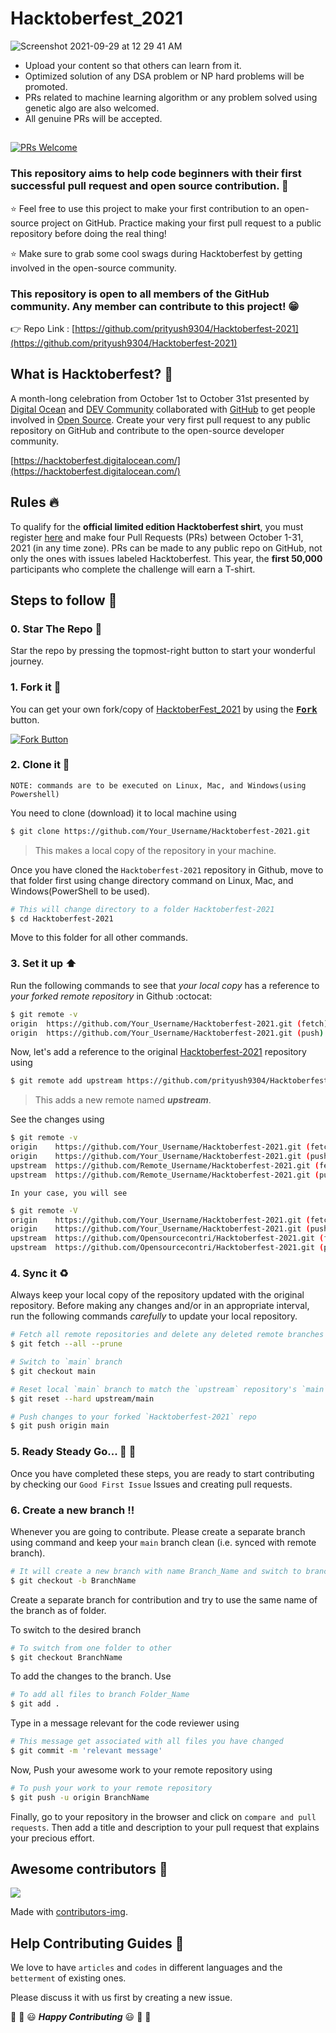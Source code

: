 
#  Hacktoberfest_2021 
![Screenshot 2021-09-29 at 12 29 41 AM](https://user-images.githubusercontent.com/29686102/135149193-d87a9188-6b54-4839-80dd-48d2a4983a80.png)
* Upload your content so that others can learn from it.
* Optimized solution of any DSA problem or NP hard problems will be promoted.
* PRs related to machine learning algorithm or any problem solved using genetic algo are also welcomed.
* All genuine PRs will be accepted.
##
[![PRs Welcome](https://img.shields.io/badge/PRs-welcome-brightgreen.svg?style=flat-square)](http://makeapullrequest.com)

### This repository aims to help code beginners with their first successful pull request and open source contribution. :partying_face:

:star: Feel free to use this project to make your first contribution to an open-source project on GitHub. Practice making your first pull request to a public repository before doing the real thing!

:star: Make sure to grab some cool swags during Hacktoberfest by getting involved in the open-source community.

### This repository is open to all members of the GitHub community. Any member can contribute to this project! :grin:

:point_right: Repo Link : [https://github.com/prityush9304/Hacktoberfest-2021](https://github.com/prityush9304/Hacktoberfest-2021)

## What is Hacktoberfest? :thinking:
A month-long celebration from October 1st to October 31st presented by [Digital Ocean](https://hacktoberfest.digitalocean.com/) and [DEV Community](https://dev.to/) collaborated with [GitHub](https://github.com/blog/2433-celebrate-open-source-this-october-with-hacktoberfest) to get people involved in [Open Source](https://github.com/open-source). Create your very first pull request to any public repository on GitHub and contribute to the open-source developer community.

[https://hacktoberfest.digitalocean.com/](https://hacktoberfest.digitalocean.com/)


## Rules :fire:
To qualify for the __official limited edition Hacktoberfest shirt__, you must register [here](https://hacktoberfest.digitalocean.com/) and make four Pull Requests (PRs) between October 1-31, 2021 (in any time zone). PRs can be made to any public repo on GitHub, not only the ones with issues labeled Hacktoberfest. This year, the __first 50,000__ participants who complete the challenge will earn a T-shirt.

## Steps to follow :scroll:

### 0. Star The Repo :star2:

Star the repo by pressing the topmost-right button to start your wonderful journey.


### 1. Fork it :fork_and_knife:

You can get your own fork/copy of [HacktoberFest_2021](https://github.com/prityush9304/Hacktoberfest-2021) by using the <a href="https://github.com/prityush9304/Hacktoberfest-2021"><kbd><b>Fork</b></kbd></a> button.

 [![Fork Button](https://user-images.githubusercontent.com/60141467/137848067-bb2fa20c-cba2-4780-a4bd-7f8d70ced287.png)](https://github.com/prityush9304/Hacktoberfest-2021)



### 2. Clone it :busts_in_silhouette:

`NOTE: commands are to be executed on Linux, Mac, and Windows(using Powershell)`

You need to clone (download) it to local machine using

```sh
$ git clone https://github.com/Your_Username/Hacktoberfest-2021.git
```

> This makes a local copy of the repository in your machine.

Once you have cloned the `Hacktoberfest-2021` repository in Github, move to that folder first using change directory command on Linux, Mac, and Windows(PowerShell to be used).

```sh
# This will change directory to a folder Hacktoberfest-2021
$ cd Hacktoberfest-2021
```

Move to this folder for all other commands.

### 3. Set it up :arrow_up:

Run the following commands to see that *your local copy* has a reference to *your forked remote repository* in Github :octocat:

```sh
$ git remote -v
origin  https://github.com/Your_Username/Hacktoberfest-2021.git (fetch)
origin  https://github.com/Your_Username/Hacktoberfest-2021.git (push)
```

Now, let's add a reference to the original [Hacktoberfest-2021](https://github.com/prityush9304/Hacktoberfest-2021/) repository using

```sh
$ git remote add upstream https://github.com/prityush9304/Hacktoberfest-2021.git
```

> This adds a new remote named ***upstream***.

See the changes using

```sh
$ git remote -v
origin    https://github.com/Your_Username/Hacktoberfest-2021.git (fetch)
origin    https://github.com/Your_Username/Hacktoberfest-2021.git (push)
upstream  https://github.com/Remote_Username/Hacktoberfest-2021.git (fetch)
upstream  https://github.com/Remote_Username/Hacktoberfest-2021.git (push)
```
`In your case, you will see`
```sh
$ git remote -V
origin    https://github.com/Your_Username/Hacktoberfest-2021.git (fetch)
origin    https://github.com/Your_Username/Hacktoberfest-2021.git (push)
upstream  https://github.com/Opensourcecontri/Hacktoberfest-2021.git (fetch)
upstream  https://github.com/Opensourcecontri/Hacktoberfest-2021.git (push)
```

### 4. Sync it :recycle:

Always keep your local copy of the repository updated with the original repository.
Before making any changes and/or in an appropriate interval, run the following commands *carefully* to update your local repository.

```sh
# Fetch all remote repositories and delete any deleted remote branches
$ git fetch --all --prune

# Switch to `main` branch
$ git checkout main

# Reset local `main` branch to match the `upstream` repository's `main` branch
$ git reset --hard upstream/main

# Push changes to your forked `Hacktoberfest-2021` repo
$ git push origin main
```

### 5. Ready Steady Go... :turtle: :rabbit2:

Once you have completed these steps, you are ready to start contributing by checking our `Good First Issue` Issues and creating pull requests.

### 6. Create a new branch :bangbang:

Whenever you are going to contribute. Please create a separate branch using command and keep your `main` branch clean (i.e. synced with remote branch).

```sh
# It will create a new branch with name Branch_Name and switch to branch Folder_Name
$ git checkout -b BranchName
```

Create a separate branch for contribution and try to use the same name of the branch as of folder.

To switch to the desired branch

```sh
# To switch from one folder to other
$ git checkout BranchName
```

To add the changes to the branch. Use

```sh
# To add all files to branch Folder_Name
$ git add .
```

Type in a message relevant for the code reviewer using

```sh
# This message get associated with all files you have changed
$ git commit -m 'relevant message'
```

Now, Push your awesome work to your remote repository using

```sh
# To push your work to your remote repository
$ git push -u origin BranchName
```

Finally, go to your repository in the browser and click on `compare and pull requests`.
Then add a title and description to your pull request that explains your precious effort.

## Awesome contributors :star_struck:
<a href="https://github.com/prityush9304/Hacktoberfest-2021/graphs/contributors">
  <img src="https://contrib.rocks/image?repo=prityush9304/Hacktoberfest-2021" />
</a>

Made with [contributors-img](https://contributors-img.web.app).

## Help Contributing Guides :crown:

We love to have `articles` and `codes` in different languages and the `betterment` of existing ones.

Please discuss it with us first by creating a new issue.

:tada: :confetti_ball: :smiley: _**Happy Contributing**_ :smiley: :confetti_ball: :tada:






